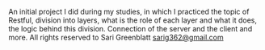 An initial project I did during my studies, in which I practiced the topic of Restful, division into layers, what is the role of each layer and what it does, the logic behind this division.
Connection of the server and the client and more.
All rights reserved to Sari Greenblatt sarig362@gmail.com
